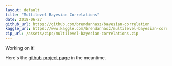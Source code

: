 ```yaml
---
layout: default
title: "Multilevel Bayesian Correlations"
date: 2018-06-27
github_url: https://github.com/brendanhasz/bayesian-correlation
kaggle_url: https://www.kaggle.com/brendanhasz/multilevel-bayesian-correlations
zip_url: /assets/zips/multilevel-bayesian-correlations.zip
---
```


Working on it!

Here's the [github project page](https://github.com/brendanhasz/bayesian-correlation) in the meantime.
